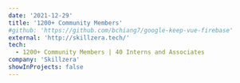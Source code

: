 ```yaml
---
date: '2021-12-29'
title: '1200+ Community Members'
#github: 'https://github.com/bchiang7/google-keep-vue-firebase'
external: 'http://skillzera.tech/'
tech:
  - 1200+ Community Members | 40 Interns and Associates
company: 'Skillzera'
showInProjects: false
---
```



